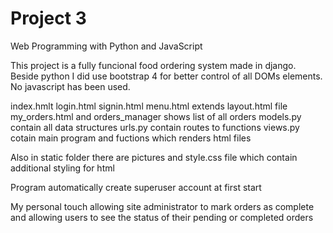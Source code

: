 # Project 3

Web Programming with Python and JavaScript

This project is a fully funcional food ordering system made in django.
Beside python I did use bootstrap 4 for better control of all DOMs elements.
No javascript has been used.


index.hmlt login.html signin.html menu.html extends layout.html file 
my_orders.html and orders_manager shows list of all orders
models.py contain all data structures
urls.py contain routes to functions
views.py cotain main program and fuctions which renders html files

Also in static folder there are pictures and style.css file which contain additional styling for html 

Program automatically create superuser account at first start

My personal touch allowing site administrator to mark orders as complete and allowing users to see the status of their pending or completed orders

